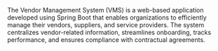The Vendor Management System (VMS) is a web-based application developed using Spring Boot that enables organizations to efficiently manage their vendors, suppliers, and service providers. The system centralizes vendor-related information, streamlines onboarding, tracks performance, and ensures compliance with contractual agreements.
